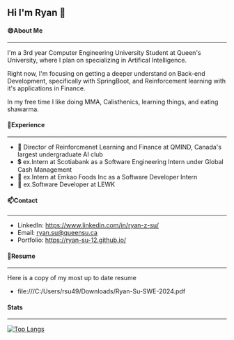 ## Hi I'm Ryan  👋

#### 😄About Me
---
I'm a 3rd year Computer Engineering University Student at Queen's University, where I plan on specializing in Artifical Intelligence.

Right now, I'm focusing on getting a deeper understand on Back-end Development, specifically with SpringBoot, and Reinforcement learning with it's applications in Finance.

In my free time I like doing MMA, Calisthenics, learning things, and eating shawarma.

#### 💬Experience
---
- 🔭 Director of Reinforcmenet Learning and Finance at QMIND, Canada's largest undergraduate AI club
- 💲 ex.Intern at Scotiabank as a Software Engineering Intern under Global Cash Management
- 🌱 ex.Intern at Emkao Foods Inc as a Software Developer Intern
- 🧏 ex.Software Developer at LEWK

#### 📫Contact 
--- 
- LinkedIn:  https://www.linkedin.com/in/ryan-z-su/
- Email:     ryan.su@queensu.ca
- Portfolio: https://ryan-su-12.github.io/

#### 📄Resume
---
Here is a copy of my most up to date resume
- file:///C:/Users/rsu49/Downloads/Ryan-Su-SWE-2024.pdf


#### Stats
---
[![Top Langs](https://github-readme-stats.vercel.app/api/top-langs/?username=ryan-su-12)](https://github.com/ryan-su-12/github-readme-stats)


<!--
**ryan-su-12/ryan-su-12** is a ✨ _special_ ✨ repository because its `README.md` (this file) appears on your GitHub profile.

Here are some ideas to get you started:

- 🔭 I’m currently working on ...
- 🌱 I’m currently learning ...
- 👯 I’m looking to collaborate on ...
- 🤔 I’m looking for help with ...
- 💬 Ask me about ...
- 📫 How to reach me: ...
- 😄 Pronouns: ...
- ⚡ Fun fact: ...
-->
